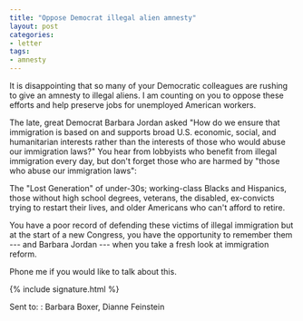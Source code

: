 ```yaml
---
title: "Oppose Democrat illegal alien amnesty"
layout: post
categories:
- letter
tags:
- amnesty
---
```


It is disappointing that so many of your Democratic colleagues are rushing to give an amnesty to illegal aliens. I am counting on you to oppose these efforts and help preserve jobs for unemployed American workers.

The late, great Democrat Barbara Jordan asked "How do we ensure that immigration is based on and supports broad U.S. economic, social, and humanitarian interests rather than the interests of those who would abuse our immigration laws?" You hear from lobbyists who benefit from illegal immigration every day, but don't forget those who are harmed by "those who abuse our immigration laws":

The "Lost Generation" of under-30s; working-class Blacks and Hispanics, those without high school degrees, veterans, the disabled, ex-convicts trying to restart their lives, and older Americans who can't afford to retire.

You have a poor record of defending these victims of illegal immigration but at the start of a new Congress, you have the opportunity to remember them --- and Barbara Jordan --- when you take a fresh look at immigration reform.

Phone me if you would like to talk about this.

{% include signature.html %}

Sent to:
: Barbara Boxer, Dianne Feinstein
